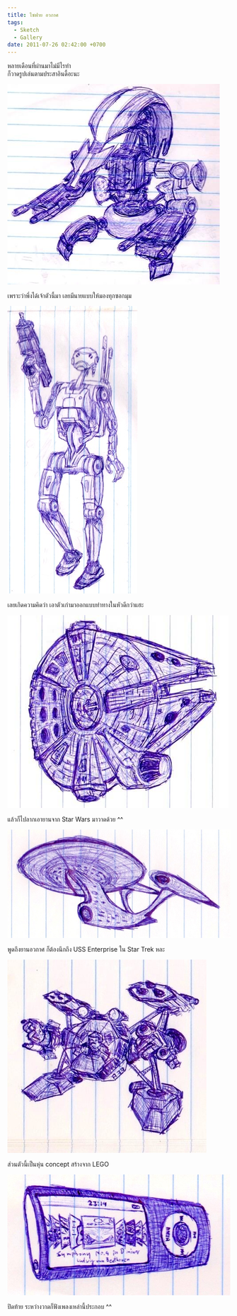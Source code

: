 ```yaml
---
title: ไซฟาย อวกาศ
tags:
  - Sketch
  - Gallery
date: 2011-07-26 02:42:00 +0700
---
```


หลายเดือนที่ผ่านมาไม่มีไรทำ  
ก็วาดรูปเล่นตามประสาอินดี้อะนะ

![](/images/drawing/sci-fi/destroyer-droid.jpg)

เพราะว่าพึ่งได้เจ้าตัวนี้มา เลยมีนายแบบให้มองทุกซอกมุม

![](/images/drawing/sci-fi/battle-droid.jpg)

เลยเกิดความคิดว่า เอาตัวเก่ามาออกแบบท่าทางในหัวดีกว่าแฮะ

![](/images/drawing/sci-fi/millennium-falcon.jpg)

แล้วก็ไปลากเอายานจาก Star Wars มาวาดด้วย ^^

![](/images/drawing/sci-fi/uss-enterprise.jpg)

พูดถึงยานอวกาศ ก็ต้องนึกถึง USS Enterprise ใน Star Trek หละ

![](/images/drawing/sci-fi/mining-drone.jpg)

ส่วนตัวนี้เป็นหุ่น concept สร้างจาก LEGO

![](/images/drawing/sci-fi/ipod-nano.jpg)

ปิดท้าย ระหว่างวาดก็ฟังเพลงเหล่านี้ประกอบ ^^
